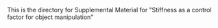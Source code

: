 This is the directory for Supplemental Material for "Stiffness as a control factor for object manipulation"
